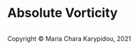 # Absolute Vorticity

<footer>
<p style="float:left; width: 100%;">
Copyright © Maria Chara Karypidou, 2021
</p>
</footer>

